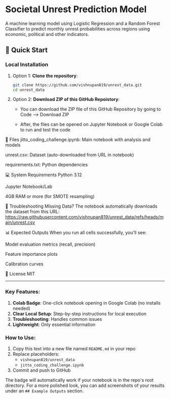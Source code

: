 # Societal Unrest Prediction Model

A machine learning model using Logistic Regression and a Random Forest Classifier to predict monthly unrest probabilities across regions using economic, political and other indicators.

## 🚀 Quick Start

### Local Installation
1. Option 1: **Clone the repository**:
   ```bash
   git clone https://github.com/vishnupan819/unrest_data.git
   cd unrest_data

2. Option 2: **Download ZIP of this GitHub Repoistory**:
   - You can download the ZIP file of this GitHub Repository by going to Code --> Download ZIP

   - After, the files can be opened on Jupyter Notebook or Google Colab to run and test the code
   
📂 Files
jitto_coding_challenge.ipynb: Main notebook with analysis and models

unrest.csv: Dataset (auto-downloaded from URL in notebook)

requirements.txt: Python dependencies

💻 System Requirements
Python 3.12

Jupyter Notebook/Lab

4GB RAM or more (for SMOTE resampling)

🔧 Troubleshooting
Missing Data? The notebook automatically downloads the dataset from this URL: https://raw.githubusercontent.com/vishnupan819/unrest_data/refs/heads/main/unrest.csv

📊 Expected Outputs
When you run all cells successfully, you'll see:

Model evaluation metrics (recall, precision)

Feature importance plots

Calibration curves

📝 License
MIT

---

### Key Features:
1. **Colab Badge**: One-click notebook opening in Google Colab (no installs needed)
2. **Clear Local Setup**: Step-by-step instructions for local execution
3. **Troubleshooting**: Handles common issues
4. **Lightweight**: Only essential information

### How to Use:
1. Copy this text into a new file named `README.md` in your repo
2. Replace placeholders:
   - `vishnupan819/unrest_data`
   - `jitto_coding_challenge.ipynb`
3. Commit and push to GitHub

The badge will automatically work if your notebook is in the repo's root directory. For a more polished look, you can add screenshots of your results under an `## Example Outputs` section.
